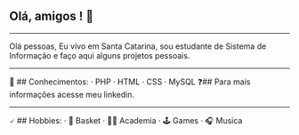 ## Olá, amigos <desenvolvedores/>! 👋
***
Olá pessoas, Eu vivo em Santa Catarina, sou estudante de Sistema de Informação e faço aqui alguns projetos pessoais.
***
🧠 ## Conhecimentos:
· PHP 
· HTML
· CSS
· MySQL
❓## Para mais informações acesse meu linkedin.
***
🗸 ## Hobbies:
· 🏀 Basket
· 💪🏻 Academia
· 🕹️ Games
· 🎧 Musica
